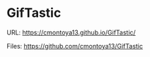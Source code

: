 # GifTastic

URL:
https://cmontoya13.github.io/GifTastic/

Files:
https://github.com/cmontoya13/GifTastic